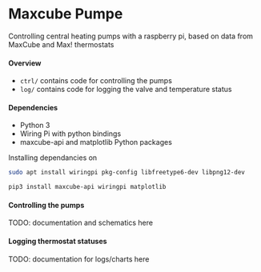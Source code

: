 Maxcube Pumpe
==================

Controlling central heating pumps with a raspberry pi, based on data from MaxCube and Max! thermostats


#### Overview

 - `ctrl/` contains code for controlling the pumps
 - `log/` contains code for logging the valve and temperature status


#### Dependencies

 - Python 3
 - Wiring Pi with python bindings
 - maxcube-api and matplotlib Python packages


Installing dependancies on 
````bash
sudo apt install wiringpi pkg-config libfreetype6-dev libpng12-dev

pip3 install maxcube-api wiringpi matplotlib
````

#### Controlling the pumps
TODO: documentation and schematics here


#### Logging thermostat statuses
TODO: documentation for logs/charts here